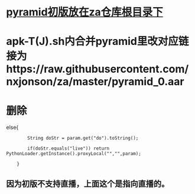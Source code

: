 # [pyramid初版放在za仓库根目录下](https://raw.githubusercontent.com/nxjonson/za/master/pyramid.aar)
# apk-T(J).sh内合并pyramid里改对应链接为https://raw.githubusercontent.com/nxjonson/za/master/pyramid_0.aar
# 删除
else{

            String doStr = param.get("do").toString();

            if(doStr.equals("live")) return PythonLoader.getInstance().proxyLocal("","",param);

        }

   
## 因为初版不支持直播，上面这个是指向直播的。
